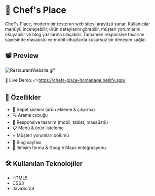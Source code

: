 # 🍔 Chef's Place 

Chef's Place, modern bir restoran web sitesi arayüzü sunar. Kullanıcılar menüyü inceleyebilir, ürün detaylarını görebilir, müşteri yorumlarını okuyabilir ve blog yazılarına ulaşabilir. Tamamen responsive tasarımı sayesinde masaüstü ve mobil cihazlarda kusursuz bir deneyim sağlar.

## 📽️ Preview
![RestaurantWebsite gif](https://github.com/user-attachments/assets/e855b389-eda9-4ac2-856f-7d7549845dff)

🔗 Live Demo:
👉https://chefs-place-homepage.netlify.app/

## 🚀 Özellikler
- 🛒 Sepet sistemi (ürün ekleme & çıkarma)
- 🔍 Arama çubuğu
- 📱 Responsive tasarım (mobil, tablet, masaüstü)
- 📋 Menü & ürün listeleme
- ⭐ Müşteri yorumları bölümü
- 📰 Blog sayfası
- 📍 İletişim formu & Google Maps entegrasyonu

## 🛠️ Kullanılan Teknolojiler
- HTML5
- CSS3 
- JavaScript 

